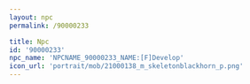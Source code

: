 ```yaml
---
layout: npc
permalink: /90000233

title: Npc
id: '90000233'
npc_name: 'NPCNAME_90000233_NAME:[F]Develop'
icon_url: 'portrait/mob/21000138_m_skeletonblackhorn_p.png'
---
```

